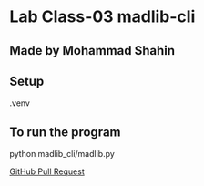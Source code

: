 # Lab Class-03 madlib-cli
## Made by Mohammad Shahin


## Setup
.venv
## To run the program 
python madlib_cli/madlib.py


[ GitHub Pull Request ](https://github.com/Mohammad-Shahin23/madlib-cli/pull/1)